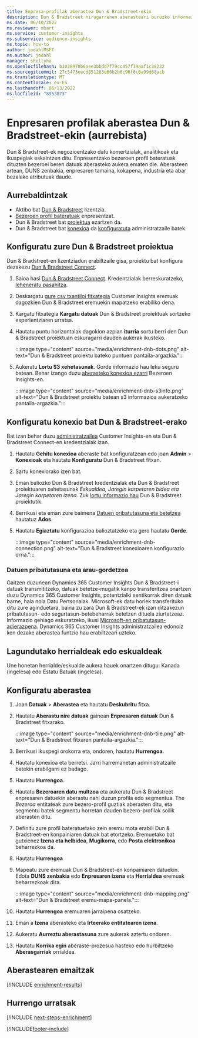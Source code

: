 ```yaml
---
title: Enpresa-profilak aberastea Dun & Bradstreet-ekin
description: Dun & Bradstreet hirugarrenen aberasteari buruzko informazio orokorra.
ms.date: 06/10/2022
ms.reviewer: mhart
ms.service: customer-insights
ms.subservice: audience-insights
ms.topic: how-to
author: jodahlMSFT
ms.author: jodahl
manager: shellyha
ms.openlocfilehash: b1038970b6aee3bbdd7f79cc457f79aaf1c38222
ms.sourcegitcommit: 27c5473eecd851263e60b2b6c96f6c0a99d68acb
ms.translationtype: MT
ms.contentlocale: eu-ES
ms.lasthandoff: 06/13/2022
ms.locfileid: "8953873"
---
```

# <a name="enrichment-of-company-profiles-with-dun--bradstreet-preview"></a>Enpresaren profilak aberastea Dun & Bradstreet-ekin (aurrebista)

Dun & Bradstreet-ek negozioentzako datu komertzialak, analitikoak eta ikuspegiak eskaintzen ditu. Enpresentzako bezeroen profil bateratuak dituzten bezeroei beren datuak aberasteko aukera ematen die. Aberasteen artean, DUNS zenbakia, enpresaren tamaina, kokapena, industria eta abar bezalako atributuak daude.

## <a name="prerequisites"></a>Aurrebaldintzak

- Aktibo bat [Dun & Bradstreet](https://www.dnb.com/marketing/media/give-your-data-a-boost.html?source=microsoft_audience_insights) lizentzia.
- [Bezeroen profil bateratuak](customer-profiles.md) enpresentzat.
- Dun & Bradstreet bat [proiektua](#set-up-your-dun--bradstreet-project) ezartzen da.
- Dun & Bradstreet bat [konexioa](connections.md) da [konfiguratuta](#configure-a-connection-for-dun--bradstreet) administratzaile batek.

## <a name="set-up-your-dun--bradstreet-project"></a>Konfiguratu zure Dun & Bradstreet proiektua

Dun & Bradstreet-en lizentziadun erabiltzaile gisa, proiektu bat konfigura dezakezu [Dun & Bradstreet Connect](https://connect.dnb.com?lead_source=microsoft_audienceinsights).

1. Saioa hasi [Dun & Bradstreet Connect](https://connect.dnb.com?lead_source=microsoft_audienceinsights). Kredentzialak berreskuratzeko, [leheneratu pasahitza](https://sso.dnb.com/signin/forgot-password?lead_source=microsoft_audienceinsights).

1. Deskargatu [gure csv txantiloi fitxategia](https://c360devenrichment.blob.core.windows.net/mapping/DnBCIdatamapping.csv) Customer Insights eremuak dagozkien Dun & Bradstreet eremuekin mapatzeko erabiliko dena.

1. Kargatu fitxategia **Kargatu datuak** Dun & Bradstreet proiektuak sortzeko esperientziaren urratsa.

1. Hautatu puntu horizontalak dagokion azpian **iturria** sortu berri den Dun & Bradstreet proiektuan eskuragarri dauden aukerak ikusteko.

   :::image type="content" source="media/enrichment-dnb-dots.png" alt-text="Dun & Bradstreet proiektu bateko puntuen pantaila-argazkia.":::

1. Aukeratu **Lortu S3 xehetasunak**. Gorde informazio hau leku seguru batean. Behar izango duzu [aberasteko konexioa ezarri](#configure-a-connection-for-dun--bradstreet) Bezeroen Insights-en.

   :::image type="content" source="media/enrichment-dnb-s3info.png" alt-text="Dun & Bradstreet proiektu batean s3 informazioa aukeratzeko pantaila-argazkia.":::

## <a name="configure-a-connection-for-dun--bradstreet"></a>Konfiguratu konexio bat Dun & Bradstreet-erako

Bat izan behar duzu [administratzailea](permissions.md#admin) Customer Insights-en eta Dun & Bradstreet Connect-en kredentzialak izan.

1. Hautatu **Gehitu konexioa** aberaste bat konfiguratzean edo joan **Admin** > **Konexioak** eta hautatu **Konfiguratu** Dun & Bradstreet fitxan.

1. Sartu konexiorako izen bat.

1. Eman baliozko Dun & Bradstreet kredentzialak eta Dun & Bradstreet proiektuaren xehetasunak *Eskualdea, Jaregin karpetaren bidea eta Jaregin karpetaren izena*. Zuk [lortu informazio hau](#set-up-your-dun--bradstreet-project) Dun & Bradstreet proiektutik.

1. Berrikusi eta eman zure baimena [Datuen pribatutasuna eta betetzea](#data-privacy-and-compliance) hautatuz **Ados**.

1. Hautatu **Egiaztatu** konfigurazioa balioztatzeko eta gero hautatu **Gorde**.

   :::image type="content" source="media/enrichment-dnb-connection.png" alt-text="Dun & Bradstreet konexioaren konfigurazio orria.":::

### <a name="data-privacy-and-compliance"></a>Datuen pribatutasuna eta arau-gordetzea

Gaitzen duzunean Dynamics 365 Customer Insights Dun & Bradstreet-i datuak transmititzeko, datuak betetze-mugatik kanpo transferitzea onartzen duzu Dynamics 365 Customer Insights, potentzialki sentikorrak diren datuak barne, hala nola Datu Pertsonalak. Microsoft-ek datu horiek transferituko ditu zure aginduetara, baina zu zara Dun & Bradstreet-ek izan ditzakezun pribatutasun- edo segurtasun-betebeharrak betetzen dituela ziurtatzeaz. Informazio gehiago eskuratzeko, ikusi [Microsoft-en pribatutasun-adierazpena](https://go.microsoft.com/fwlink/?linkid=396732).
Dynamics 365 Customer Insights administratzailea edonoiz ken dezake aberastea funtzio hau erabiltzeari uzteko.

## <a name="supported-countries-or-regions"></a>Lagundutako herrialdeak edo eskualdeak

Une honetan herrialde/eskualde aukera hauek onartzen ditugu: Kanada (ingelesa) edo Estatu Batuak (ingelesa).

## <a name="configure-the-enrichment"></a>Konfiguratu aberastea

1. Joan **Datuak** > **Aberastea** eta hautatu **Deskubritu** fitxa.

1. Hautatu **Aberastu nire datuak** gainean **Enpresaren datuak** Dun & Bradstreet fitxarako.

   :::image type="content" source="media/enrichment-dnb-tile.png" alt-text="Dun & Bradstreet fitxaren pantaila-argazkia.":::

1. Berrikusi ikuspegi orokorra eta, ondoren, hautatu **Hurrengoa**.

1. Hautatu konexioa eta berretsi. Jarri harremanetan administratzaile batekin erabilgarri ez badago.

1. Hautatu **Hurrengoa**.

1. Hautatu **Bezeroaren datu multzoa** eta aukeratu Dun & Bradstreet enpresaren datuekin aberastu nahi duzun profila edo segmentua. The *Bezeroa* entitateak zure bezero-profil guztiak aberasten ditu, eta segmentu batek segmentu horretan dauden bezero-profilak soilik aberasten ditu.

1. Definitu zure profil bateratuetako zein eremu mota erabili Dun & Bradstreet-en konpainiaren datuak bat etortzeko. Eremuetako bat gutxienez **Izena eta helbidea**, **Mugikorra**, edo **Posta elektronikoa** beharrezkoa da.

1. Hautatu **Hurrengoa**

1. Mapeatu zure eremuak Dun & Bradstreet-en konpainiaren datuekin. Edota **DUNS zenbakia** edo **Enpresaren izena** eta **Herrialdea** eremuak beharrezkoak dira.

      :::image type="content" source="media/enrichment-dnb-mapping.png" alt-text="Dun & Bradstreet eremu-mapa-panela.":::

1. Hautatu **Hurrengoa** eremuaren jarraipena osatzeko.

1. Eman a **Izena** aberasteko eta **Irteerako entitatearen izena**.

1. Aukeratu **Aurreztu aberastasuna** zure aukerak aztertu ondoren.

1. Hautatu **Korrika egin** aberaste-prozesua hasteko edo hurbiltzeko **Aberasgarriak** orrialdea.

## <a name="enrichment-results"></a>Aberastearen emaitzak

[!INCLUDE [enrichment-results](includes/enrichment-results.md)]

## <a name="next-steps"></a>Hurrengo urratsak

[!INCLUDE [next-steps-enrichment](includes/next-steps-enrichment.md)]

[!INCLUDE[footer-include](includes/footer-banner.md)]
